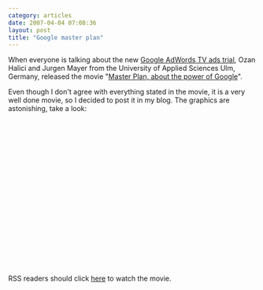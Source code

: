 ```yaml
---
category: articles
date: 2007-04-04 07:08:36
layout: post
title: "Google master plan"
---
```


<p>When everyone is talking about the new <a href="http://tinyurl.com/2lulnj">Google AdWords TV ads trial</a>, Ozan Halici and Jurgen Mayer from the University of Applied Sciences Ulm, Germany, released the movie "<a href="http://masterplanthemovie.com/">Master Plan, about the power of Google</a>".</p><p>Even though I don't agree with everything stated in the movie, it is a very well done movie, so I decided to post it in my blog. The graphics are astonishing, take a look:</p><p><iframe title="Google master plan" width="480" height="300" data-src="//www.youtube.com/embed/9zKXCQpUnMg" frameborder="0" allowfullscreen></iframe></p><p>RSS readers should click <a href="//joaobordalo.com/articles/2007/04/04/google-master-plan">here</a> to watch the movie.</p>
